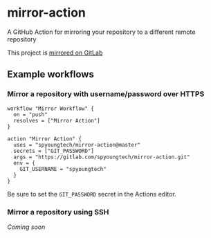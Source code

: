 # mirror-action
A GitHub Action for mirroring your repository to a different remote repository

This project is [mirrored on GitLab](https://gitlab.com/spyoungtech/mirror-action)

## Example workflows

### Mirror a repository with username/password over HTTPS

```workflow
workflow "Mirror Workflow" {
  on = "push"
  resolves = ["Mirror Action"]
}

action "Mirror Action" {
  uses = "spyoungtech/mirror-action@master"
  secrets = ["GIT_PASSWORD"]
  args = "https://gitlab.com/spyoungtech/mirror-action.git"
  env = {
    GIT_USERNAME = "spyoungtech"
  }
}
```

Be sure to set the `GIT_PASSWORD` secret in the Actions editor.

### Mirror a repository using SSH

*Coming soon*

